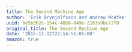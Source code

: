 ```yaml
---
title: The Second Machine Age
author: 'Erik Brynjolfsson and Andrew McAfee'
uuid: be5b3b2c-154c-4858-849e-2163a9bc72f0
original_title: The Second Machine Age
date: '2015-11-12T22:14:51-05:00'
amazon: true
---
```


